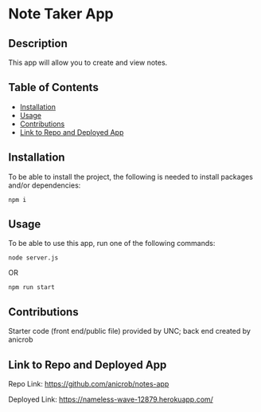 # Note Taker App


## Description

This app will allow you to create and view notes.

## Table of Contents
* [Installation](#installation)
* [Usage](#usage)
* [Contributions](#contributions)
* [Link to Repo and Deployed App](#link-to-repo-and-deployed-app)

## Installation

To be able to install the project, the following is needed to install packages and/or dependencies:
~~~
npm i
~~~

## Usage
To be able to use this app, run one of the following commands:
~~~
node server.js
~~~

OR

~~~
npm run start
~~~


## Contributions

Starter code (front end/public file) provided by UNC; back end created by anicrob


## Link to Repo and Deployed App

Repo Link: https://github.com/anicrob/notes-app

Deployed Link: https://nameless-wave-12879.herokuapp.com/
